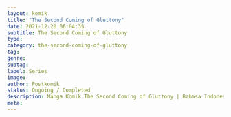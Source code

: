 ```yaml
---
layout: komik
title: "The Second Coming of Gluttony"
date: 2021-12-20 06:04:35
subtitle: The Second Coming of Gluttony
type: 
category: the-second-coming-of-gluttony
tag: 
genre: 
subtag: 
label: Series
image: 
author: Postkomik
status: Ongoing / Completed
description: Manga Komik The Second Coming of Gluttony | Bahasa Indonesia
meta: 
---
```

